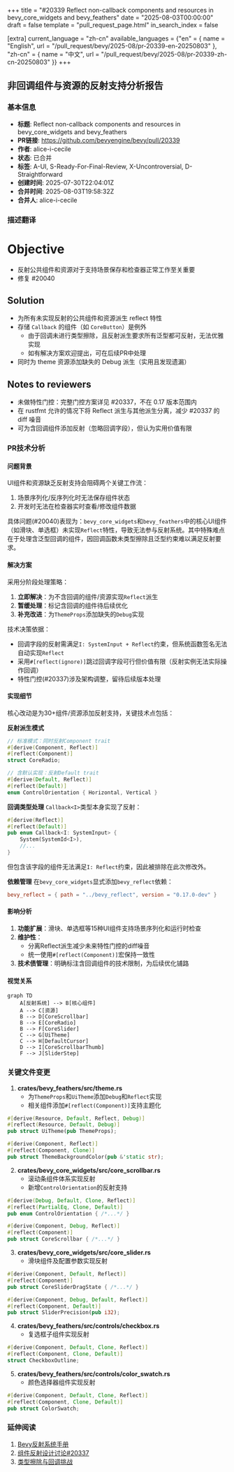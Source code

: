 +++
title = "#20339 Reflect non-callback components and resources in bevy_core_widgets and bevy_feathers"
date = "2025-08-03T00:00:00"
draft = false
template = "pull_request_page.html"
in_search_index = false

[extra]
current_language = "zh-cn"
available_languages = {"en" = { name = "English", url = "/pull_request/bevy/2025-08/pr-20339-en-20250803" }, "zh-cn" = { name = "中文", url = "/pull_request/bevy/2025-08/pr-20339-zh-cn-20250803" }}
+++

## 非回调组件与资源的反射支持分析报告

### 基本信息
- **标题**: Reflect non-callback components and resources in bevy_core_widgets and bevy_feathers
- **PR链接**: https://github.com/bevyengine/bevy/pull/20339
- **作者**: alice-i-cecile
- **状态**: 已合并
- **标签**: A-UI, S-Ready-For-Final-Review, X-Uncontroversial, D-Straightforward
- **创建时间**: 2025-07-30T22:04:01Z
- **合并时间**: 2025-08-03T19:58:32Z
- **合并人**: alice-i-cecile

### 描述翻译
# Objective

- 反射公共组件和资源对于支持场景保存和检查器正常工作至关重要
- 修复 #20040

## Solution

- 为所有未实现反射的公共组件和资源派生 reflect 特性
- 存储 `Callback` 的组件（如 `CoreButton`）是例外
   - 由于回调未进行类型擦除，且反射派生要求所有泛型都可反射，无法优雅实现
   - 如有解决方案欢迎提出，可在后续PR中处理
- 同时为 theme 资源添加缺失的 Debug 派生（实用且发现遗漏）

## Notes to reviewers

- 未做特性门控：完整门控方案详见 #20337，不在 0.17 版本范围内
- 在 rustfmt 允许的情况下将 Reflect 派生与其他派生分离，减少 #20337 的 diff 噪音
- 可为含回调组件添加反射（忽略回调字段），但认为实用价值有限

### PR技术分析

#### 问题背景
UI组件和资源缺乏反射支持会阻碍两个关键工作流：
1. 场景序列化/反序列化时无法保存组件状态
2. 开发时无法在检查器实时查看/修改组件数据

具体问题(#20040)表现为：`bevy_core_widgets`和`bevy_feathers`中的核心UI组件（如滑块、单选框）未实现`Reflect`特性，导致无法参与反射系统。其中特殊难点在于处理含泛型回调的组件，因回调函数未类型擦除且泛型约束难以满足反射要求。

#### 解决方案
采用分阶段处理策略：
1. **立即解决**：为不含回调的组件/资源实现`Reflect`派生
2. **暂缓处理**：标记含回调的组件待后续优化
3. **补充改进**：为`ThemeProps`添加缺失的`Debug`实现

技术决策依据：
- 回调字段的反射需满足`I: SystemInput + Reflect`约束，但系统函数签名无法自动实现`Reflect`
- 采用`#[reflect(ignore)]`跳过回调字段可行但价值有限（反射实例无法实际操作回调）
- 特性门控(#20337)涉及架构调整，留待后续版本处理

#### 实现细节
核心改动是为30+组件/资源添加反射支持，关键技术点包括：

**反射派生模式**
```rust
// 标准模式：同时反射Component trait
#[derive(Component, Reflect)]
#[reflect(Component)]
struct CoreRadio;

// 含默认实现：反射Default trait
#[derive(Default, Reflect)]
#[reflect(Default)]
enum ControlOrientation { Horizontal, Vertical }
```

**回调类型处理**
`Callback<I>`类型本身实现了反射：
```rust
#[derive(Reflect)]
#[reflect(Default)]
pub enum Callback<I: SystemInput> {
    System(SystemId<I>),
    //...
}
```
但包含该字段的组件无法满足`I: Reflect`约束，因此被排除在此次修改外。

**依赖管理**
在`bevy_core_widgets`显式添加`bevy_reflect`依赖：
```toml
bevy_reflect = { path = "../bevy_reflect", version = "0.17.0-dev" }
```

#### 影响分析
1. **功能扩展**：滑块、单选框等15种UI组件支持场景序列化和运行时检查
2. **维护性**：
   - 分离Reflect派生减少未来特性门控的diff噪音
   - 统一使用`#[reflect(Component)]`宏保持一致性
3. **技术债管理**：明确标注含回调组件的技术限制，为后续优化铺路

#### 视觉关系
```mermaid
graph TD
    A[反射系统] --> B[核心组件]
    A --> C[资源]
    B --> D[CoreScrollbar]
    B --> E[CoreRadio]
    B --> F[CoreSlider]
    C --> G[UiTheme]
    C --> H[DefaultCursor]
    D --> I[CoreScrollbarThumb]
    F --> J[SliderStep]
```

### 关键文件变更

1. **crates/bevy_feathers/src/theme.rs**
   - 为`ThemeProps`和`UiTheme`添加`Debug`和`Reflect`实现
   - 相关组件添加`#[reflect(Component)]`支持主题化
```rust
#[derive(Resource, Default, Reflect, Debug)]
#[reflect(Resource, Default, Debug)]
pub struct UiTheme(pub ThemeProps);

#[derive(Component, Reflect)]
#[reflect(Component, Clone)]
pub struct ThemeBackgroundColor(pub &'static str);
```

2. **crates/bevy_core_widgets/src/core_scrollbar.rs**
   - 滚动条组件体系实现反射
   - 新增`ControlOrientation`的反射支持
```rust
#[derive(Debug, Default, Clone, Reflect)]
#[reflect(PartialEq, Clone, Default)]
pub enum ControlOrientation { /*...*/ }

#[derive(Component, Debug, Reflect)]
#[reflect(Component)]
pub struct CoreScrollbar { /*...*/ }
```

3. **crates/bevy_core_widgets/src/core_slider.rs**
   - 滑块组件及配置参数实现反射
```rust
#[derive(Component, Default, Reflect)]
#[reflect(Component)]
pub struct CoreSliderDragState { /*...*/ }

#[derive(Component, Debug, Default, Reflect)]
#[reflect(Component, Default)]
pub struct SliderPrecision(pub i32);
```

4. **crates/bevy_feathers/src/controls/checkbox.rs**
   - 复选框子组件实现反射
```rust
#[derive(Component, Default, Clone, Reflect)]
#[reflect(Component, Clone, Default)]
struct CheckboxOutline;
```

5. **crates/bevy_feathers/src/controls/color_swatch.rs**
   - 颜色选择器组件实现反射
```rust
#[derive(Component, Default, Clone, Reflect)]
#[reflect(Component, Clone, Default)]
pub struct ColorSwatch;
```

### 延伸阅读
1. [Bevy反射系统手册](https://bevyengine.org/learn/book/features/reflection/)
2. [组件反射设计讨论#20337](https://github.com/bevyengine/bevy/issues/20337)
3. [类型擦除与回调挑战](https://doc.rust-lang.org/book/ch17-02-trait-objects.html)